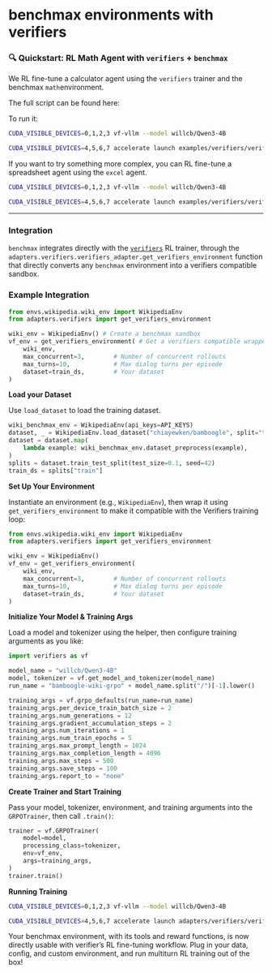 # benchmax environments with verifiers

### **🔍 Quickstart: RL Math Agent with `verifiers` + `benchmax`**

We RL fine-tune a calculator agent using the `verifiers` trainer and the benchmax `math`environment. 

The full script can be found here: 

To run it:

```bash
CUDA_VISIBLE_DEVICES=0,1,2,3 vf-vllm --model willcb/Qwen3-4B

CUDA_VISIBLE_DEVICES=4,5,6,7 accelerate launch examples/verifiers/verifiers_math_example.py
```

If you want to try something more complex, you can RL fine-tune a spreadsheet agent using the `excel` agent.

```bash
CUDA_VISIBLE_DEVICES=0,1,2,3 vf-vllm --model willcb/Qwen3-4B

CUDA_VISIBLE_DEVICES=4,5,6,7 accelerate launch examples/verifiers/verifiers_excel_example.py
```

---

### Integration

`benchmax` integrates directly with the [`verifiers`](https://github.com/willcb/verifiers) RL trainer, through the `adapters.verifiers.verifiers_adapter.get_verifiers_environment` function that directly converts any `benchmax` environment into a verifiers compatible sandbox.

### Example Integration

```python
from envs.wikipedia.wiki_env import WikipediaEnv
from adapters.verifiers import get_verifiers_environment

wiki_env = WikipediaEnv() # Create a benchmax sandbox
vf_env = get_verifiers_environment( # Get a verifiers compatible wrapper
    wiki_env,
    max_concurrent=3,        # Number of concurrent rollouts
    max_turns=10,            # Max dialog turns per episode
    dataset=train_ds,        # Your dataset
)
```

**Load your Dataset**

Use `load_dataset` to load the training dataset.

```python
wiki_benchmax_env = WikipediaEnv(api_keys=API_KEYS)
dataset, _ = WikipediaEnv.load_dataset("chiayewken/bamboogle", split="test")
dataset = dataset.map(
    lambda example: wiki_benchmax_env.dataset_preprocess(example),
)
splits = dataset.train_test_split(test_size=0.1, seed=42)
train_ds = splits["train"]
```

**Set Up Your Environment**

Instantiate an environment (e.g., `WikipediaEnv`), then wrap it using `get_verifiers_environment` to make it compatible with the Verifiers training loop:

```python
from envs.wikipedia.wiki_env import WikipediaEnv
from adapters.verifiers import get_verifiers_environment

wiki_env = WikipediaEnv()
vf_env = get_verifiers_environment(
    wiki_env,
    max_concurrent=3,        # Number of concurrent rollouts
    max_turns=10,            # Max dialog turns per episode
    dataset=train_ds,        # Your dataset
)

```

**Initialize Your Model & Training Args**

Load a model and tokenizer using the helper, then configure training arguments as you like:

```python
import verifiers as vf

model_name = "willcb/Qwen3-4B"
model, tokenizer = vf.get_model_and_tokenizer(model_name)
run_name = "bamboogle-wiki-grpo" + model_name.split("/")[-1].lower()

training_args = vf.grpo_defaults(run_name=run_name)
training_args.per_device_train_batch_size = 2
training_args.num_generations = 12
training_args.gradient_accumulation_steps = 2
training_args.num_iterations = 1
training_args.num_train_epochs = 5
training_args.max_prompt_length = 1024
training_args.max_completion_length = 4096
training_args.max_steps = 500
training_args.save_steps = 100
training_args.report_to = "none"

```

**Create Trainer and Start Training**

Pass your model, tokenizer, environment, and training arguments into the `GRPOTrainer`, then call `.train()`:

```python
trainer = vf.GRPOTrainer(
    model=model,
    processing_class=tokenizer,
    env=vf_env,
    args=training_args,
)
trainer.train()
```

**Running Training**

```bash
CUDA_VISIBLE_DEVICES=0,1,2,3 vf-vllm --model willcb/Qwen3-4B

CUDA_VISIBLE_DEVICES=4,5,6,7 accelerate launch adapters/verifiers/verifiers_example_script.py
```

Your benchmax environment, with its tools and reward functions, is now directly usable with verifier’s RL fine-tuning workflow. Plug in your data, config, and custom environment, and run multiturn RL training out of the box!
